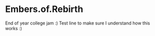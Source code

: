 # Embers.of.Rebirth
End of year college jam :)
Test line to make sure I understand how this works :)
